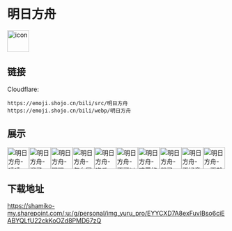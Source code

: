 # 明日方舟
<img src="https://emoji.shojo.cn/bili/src/明日方舟/icon.png" width="50" height="50" alt="icon">

## 链接
Cloudflare:
```
https://emoji.shojo.cn/bili/src/明日方舟
https://emoji.shojo.cn/bili/webp/明日方舟
```
## 展示
<img src="https://emoji.shojo.cn/bili/src/明日方舟/明日方舟-喷喷.png" width="50" height="50" alt="明日方舟-喷喷"><img src="https://emoji.shojo.cn/bili/src/明日方舟/明日方舟-溜了.png" width="50" height="50" alt="明日方舟-溜了"><img src="https://emoji.shojo.cn/bili/src/明日方舟/明日方舟-嘿嘿.png" width="50" height="50" alt="明日方舟-嘿嘿"><img src="https://emoji.shojo.cn/bili/src/明日方舟/明日方舟-怎么回事.png" width="50" height="50" alt="明日方舟-怎么回事"><img src="https://emoji.shojo.cn/bili/src/明日方舟/明日方舟-吃瓜.png" width="50" height="50" alt="明日方舟-吃瓜"><img src="https://emoji.shojo.cn/bili/src/明日方舟/明日方舟-不可以哦.png" width="50" height="50" alt="明日方舟-不可以哦"><img src="https://emoji.shojo.cn/bili/src/明日方舟/明日方舟-喧嚣的风.png" width="50" height="50" alt="明日方舟-喧嚣的风"><img src="https://emoji.shojo.cn/bili/src/明日方舟/明日方舟-哭了.png" width="50" height="50" alt="明日方舟-哭了"><img src="https://emoji.shojo.cn/bili/src/明日方舟/明日方舟-不好意思.png" width="50" height="50" alt="明日方舟-不好意思"><img src="https://emoji.shojo.cn/bili/src/明日方舟/明日方舟-一下就好.png" width="50" height="50" alt="明日方舟-一下就好">

## 下载地址

https://shamiko-my.sharepoint.com/:u:/g/personal/img_yuru_pro/EYYCXD7A8exFuvIBso6ciEABYQLfU22ckKoOZd8PMD67zQ